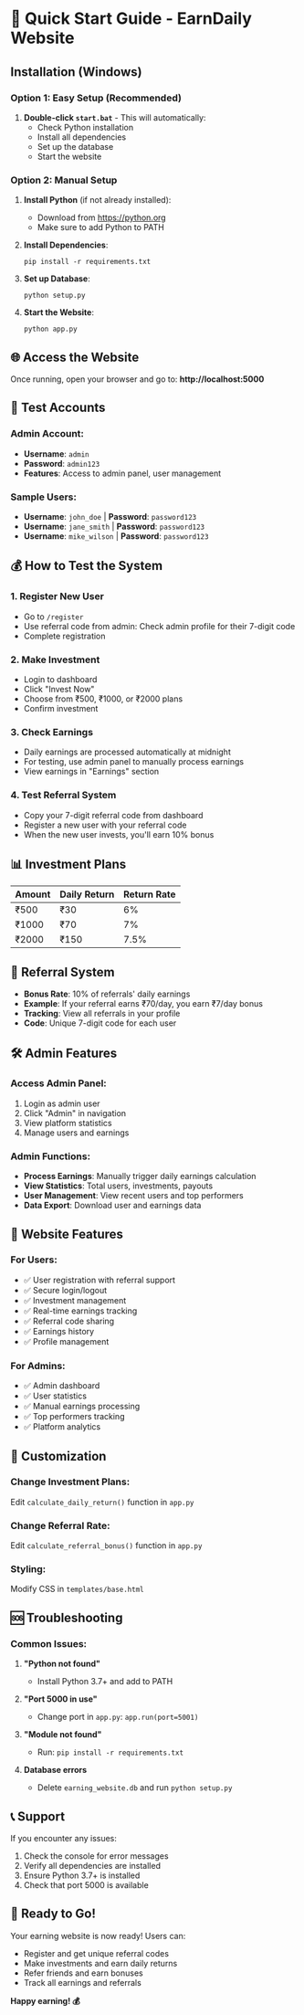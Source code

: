 # 🚀 Quick Start Guide - EarnDaily Website

## Installation (Windows)

### Option 1: Easy Setup (Recommended)
1. **Double-click `start.bat`** - This will automatically:
   - Check Python installation
   - Install all dependencies
   - Set up the database
   - Start the website

### Option 2: Manual Setup
1. **Install Python** (if not already installed):
   - Download from https://python.org
   - Make sure to add Python to PATH

2. **Install Dependencies**:
   ```
   pip install -r requirements.txt
   ```

3. **Set up Database**:
   ```
   python setup.py
   ```

4. **Start the Website**:
   ```
   python app.py
   ```

## 🌐 Access the Website

Once running, open your browser and go to:
**http://localhost:5000**

## 🔑 Test Accounts

### Admin Account:
- **Username**: `admin`
- **Password**: `admin123`
- **Features**: Access to admin panel, user management

### Sample Users:
- **Username**: `john_doe` | **Password**: `password123`
- **Username**: `jane_smith` | **Password**: `password123`  
- **Username**: `mike_wilson` | **Password**: `password123`

## 💰 How to Test the System

### 1. Register New User
- Go to `/register`
- Use referral code from admin: Check admin profile for their 7-digit code
- Complete registration

### 2. Make Investment
- Login to dashboard
- Click "Invest Now"
- Choose from ₹500, ₹1000, or ₹2000 plans
- Confirm investment

### 3. Check Earnings
- Daily earnings are processed automatically at midnight
- For testing, use admin panel to manually process earnings
- View earnings in "Earnings" section

### 4. Test Referral System
- Copy your 7-digit referral code from dashboard
- Register a new user with your referral code
- When the new user invests, you'll earn 10% bonus

## 📊 Investment Plans

| Amount | Daily Return | Return Rate |
|--------|--------------|-------------|
| ₹500   | ₹30         | 6%          |
| ₹1000  | ₹70         | 7%          |
| ₹2000  | ₹150        | 7.5%        |

## 👥 Referral System

- **Bonus Rate**: 10% of referrals' daily earnings
- **Example**: If your referral earns ₹70/day, you earn ₹7/day bonus
- **Tracking**: View all referrals in your profile
- **Code**: Unique 7-digit code for each user

## 🛠️ Admin Features

### Access Admin Panel:
1. Login as admin user
2. Click "Admin" in navigation
3. View platform statistics
4. Manage users and earnings

### Admin Functions:
- **Process Earnings**: Manually trigger daily earnings calculation
- **View Statistics**: Total users, investments, payouts
- **User Management**: View recent users and top performers
- **Data Export**: Download user and earnings data

## 📱 Website Features

### For Users:
- ✅ User registration with referral support
- ✅ Secure login/logout
- ✅ Investment management
- ✅ Real-time earnings tracking
- ✅ Referral code sharing
- ✅ Earnings history
- ✅ Profile management

### For Admins:
- ✅ Admin dashboard
- ✅ User statistics
- ✅ Manual earnings processing
- ✅ Top performers tracking
- ✅ Platform analytics

## 🔧 Customization

### Change Investment Plans:
Edit `calculate_daily_return()` function in `app.py`

### Change Referral Rate:
Edit `calculate_referral_bonus()` function in `app.py`

### Styling:
Modify CSS in `templates/base.html`

## 🆘 Troubleshooting

### Common Issues:

1. **"Python not found"**
   - Install Python 3.7+ and add to PATH

2. **"Port 5000 in use"**
   - Change port in `app.py`: `app.run(port=5001)`

3. **"Module not found"**
   - Run: `pip install -r requirements.txt`

4. **Database errors**
   - Delete `earning_website.db` and run `python setup.py`

## 📞 Support

If you encounter any issues:
1. Check the console for error messages
2. Verify all dependencies are installed
3. Ensure Python 3.7+ is installed
4. Check that port 5000 is available

## 🚀 Ready to Go!

Your earning website is now ready! Users can:
- Register and get unique referral codes
- Make investments and earn daily returns
- Refer friends and earn bonuses
- Track all earnings and referrals

**Happy earning! 💰**
